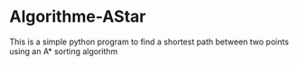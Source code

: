 # Algorithme-AStar
This is a simple python program to find a shortest path between two points using an A* sorting algorithm 
